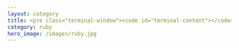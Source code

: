 ```yaml
---
layout: category
title: <pre class="terminal-window"><code id="terminal-content"></code></pre>
category: ruby
hero_image: /images/ruby.jpg
---
```

